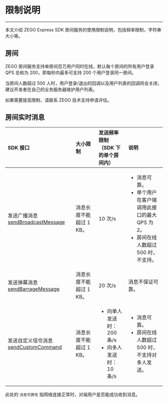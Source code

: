 # 限制说明
---

本文介绍 ZEGO Express SDK 房间服务的使用限制说明，包括频率限制，字符串大小等。

## 房间

ZEGO 房间服务支持单房间百万用户同时在线，默认每个房间的所有用户登录 QPS 总和为 200，即每秒内最多可支持 200 个用户登录同一房间。

当房间人数超过 500 人时，用户登录/退出的回调以及用户列表的回调将会关闭，建议开发者在自己的业务服务器维护用户列表。

<Note title="说明">


如果需要提高限制，请联系 ZEGO 技术支持申请评估。   

</Note>





## 房间实时消息

| SDK 接口 | 大小限制 | 发送频率限制<br />（SDK 下的单个房间内）<br/>  | 说明 |
| :---------- | :----------- | :-------- | :-- |
| 发送广播消息 [sendBroadcastMessage](https://doc-zh.zego.im/unique-api/express-video-sdk/zh/javascript_react-native/classes/_zegoexpressengine_.zegoexpressengine.html#sendbroadcastmessage)      | 消息长度不能超过 1 KB。    |  10 次/s  | <ul><li>消息可靠。</li><li>单个用户在客户端调用此接口的最大 QPS 为 2。</li><li>房间在线人数超过 500 时，不支持。 </li></ul> |
| 发送弹幕消息 [sendBarrageMessage](https://doc-zh.zego.im/unique-api/express-video-sdk/zh/javascript_react-native/classes/_zegoexpressengine_.zegoexpressengine.html#sendbarragemessage)   | 消息长度不能超过 1 KB。| 20 次/s | <p>消息不保证可靠。</p> |
| 发送自定义信令消息 [sendCustomCommand](https://doc-zh.zego.im/unique-api/express-video-sdk/zh/javascript_react-native/classes/_zegoexpressengine_.zegoexpressengine.html#sendcustomcommand)  | 消息长度不能超过 1 KB。  | <ul><li>向单人发送时：200 条/s</li><li>向多人发送时：10 条/s</li></ul> | <ul><li>消息可靠。</li><li>房间在线人数超过 500 时，不支持对多人发送。</li></ul> |

<Note title="说明">



此处的 `消息可靠性` 指网络连接正常时，对端用户是否能成功收到消息。

</Note>



<Content />